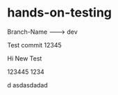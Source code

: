 # hands-on-testing
Branch-Name ---> dev

Test commit
12345

Hi New Test



123445
1234

d
asdasdadad
